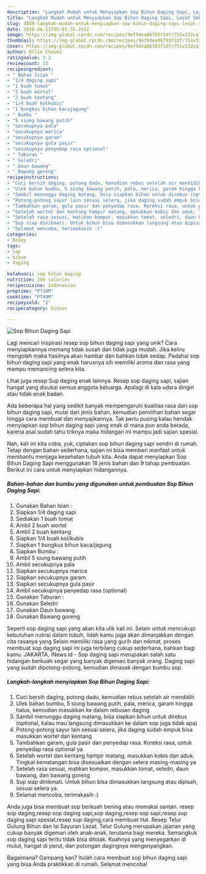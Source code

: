 ```yaml
---
description: "Langkah Mudah untuk Menyiapkan Sop Bihun Daging Sapi, Lezat Sekali"
title: "Langkah Mudah untuk Menyiapkan Sop Bihun Daging Sapi, Lezat Sekali"
slug: 4859-langkah-mudah-untuk-menyiapkan-sop-bihun-daging-sapi-lezat-sekali
date: 2020-06-11T05:01:35.243Z
image: https://img-global.cpcdn.com/recipes/9ef9dea86793f1df/751x532cq70/sop-bihun-daging-sapi-foto-resep-utama.jpg
thumbnail: https://img-global.cpcdn.com/recipes/9ef9dea86793f1df/751x532cq70/sop-bihun-daging-sapi-foto-resep-utama.jpg
cover: https://img-global.cpcdn.com/recipes/9ef9dea86793f1df/751x532cq70/sop-bihun-daging-sapi-foto-resep-utama.jpg
author: Ollie Chavez
ratingvalue: 3.2
reviewcount: 15
recipeingredient:
- " Bahan Isian "
- "1/4 daging sapi"
- "1 buah tomat"
- "2 buah wortel"
- "2 buah kentang"
- "1/4 buah kolkubis"
- "1 bungkus bihun kacajagung"
- " Bumbu "
- "5 siung bawang putih"
- "secukupnya pala"
- "secukupnya merica"
- "secukupnya garam"
- "secukupnya gula pasir"
- "secukupnya penyedap rasa optional"
- " Taburan "
- " Seledri"
- " Daun bawang"
- " Bawang goreng"
recipeinstructions:
- "Cuci bersih daging, potong dadu, kemudian rebus setelah air mendidih"
- "Ulek bahan bumbu, 5 siung bawang putih, pala, merica, garam hingga halus, kemudian masukkan ke dalam rebusan daging"
- "Sambil menunggu daging matang, bisa siapkan bihun untuk direbus (optional, kalau mau langsung dimasukkan ke dalam sop juga tidak apa)"
- "Potong-potong sayur lain sesuai selera, jika daging sudah empuk bisa masukkan wortel dan kentang"
- "Tambahkan garam, gula pasir dan penyedap rasa. Koreksi rasa, untuk penyedap rasa optional ya"
- "Setelah wortel dan kentang hampir matang, masukkan kobis dan aduk. Tingkat kematangan bisa disesuaikan dengan selera masing-masing ya"
- "Setelah rasa sesuai, matikan kompor, masukkan tomat, seledri, daun bawang, dan bawang goreng"
- "Sup siap dinikmati. Untuk bihun bisa dimasukkan langsung atau dipisah, sesuai selera ya."
- "Selamat mencoba, terimakasih :)"
categories:
- Resep
tags:
- sop
- bihun
- daging

katakunci: sop bihun daging 
nutrition: 294 calories
recipecuisine: Indonesian
preptime: "PT18M"
cooktime: "PT49M"
recipeyield: "2"
recipecategory: Dinner

---
```



![Sop Bihun Daging Sapi](https://img-global.cpcdn.com/recipes/9ef9dea86793f1df/751x532cq70/sop-bihun-daging-sapi-foto-resep-utama.jpg)

Lagi mencari inspirasi resep sop bihun daging sapi yang unik? Cara menyiapkannya memang tidak susah dan tidak juga mudah. Jika keliru mengolah maka hasilnya akan hambar dan bahkan tidak sedap. Padahal sop bihun daging sapi yang enak harusnya sih memiliki aroma dan rasa yang mampu memancing selera kita.

Lihat juga resep Sup daging enak lainnya. Resep sop daging sapi, sajian hangat yang disukai semua anggota keluarga. Apalagi di kala udara dingin atau tidak enak badan.

Ada beberapa hal yang sedikit banyak mempengaruhi kualitas rasa dari sop bihun daging sapi, mulai dari jenis bahan, kemudian pemilihan bahan segar hingga cara membuat dan menyajikannya. Tak perlu pusing kalau hendak menyiapkan sop bihun daging sapi yang enak di mana pun anda berada, karena asal sudah tahu triknya maka hidangan ini mampu jadi sajian spesial.


Nah, kali ini kita coba, yuk, ciptakan sop bihun daging sapi sendiri di rumah. Tetap dengan bahan sederhana, sajian ini bisa memberi manfaat untuk membantu menjaga kesehatan tubuh kita. Anda dapat menyiapkan Sop Bihun Daging Sapi menggunakan 18 jenis bahan dan 9 tahap pembuatan. Berikut ini cara untuk menyiapkan hidangannya.

<!--inarticleads1-->

##### Bahan-bahan dan bumbu yang digunakan untuk pembuatan Sop Bihun Daging Sapi:

1. Gunakan  Bahan Isian :
1. Siapkan 1/4 daging sapi
1. Sediakan 1 buah tomat
1. Ambil 2 buah wortel
1. Ambil 2 buah kentang
1. Siapkan 1/4 buah kol/kubis
1. Siapkan 1 bungkus bihun kaca/jagung
1. Siapkan  Bumbu :
1. Ambil 5 siung bawang putih
1. Ambil secukupnya pala
1. Siapkan secukupnya merica
1. Siapkan secukupnya garam
1. Siapkan secukupnya gula pasir
1. Ambil secukupnya penyedap rasa (optional)
1. Gunakan  Taburan :
1. Gunakan  Seledri
1. Gunakan  Daun bawang
1. Gunakan  Bawang goreng


Seperti sop daging sapi yang akan kita ulik kali ini. Selain untuk mencukupi kebutuhan nutrisi dalam tubuh, lidah kamu juga akan dimanjakkan dengan cita rasanya yang Selain memiliki rasa yang gurih dan nikmat, proses membuat sop daging sapi ini juga terbilang cukup sederhana, bahkan bagi kamu. JAKARTA, iNews.id - Sop daging sapi merupakan salah satu hidangan berkuah segar yang banyak digemari banyak orang. Daging sapi yang sudah dipotong-potong, kemudian dimasak dengan bumbu sop. 

<!--inarticleads2-->

##### Langkah-langkah menyiapkan Sop Bihun Daging Sapi:

1. Cuci bersih daging, potong dadu, kemudian rebus setelah air mendidih
1. Ulek bahan bumbu, 5 siung bawang putih, pala, merica, garam hingga halus, kemudian masukkan ke dalam rebusan daging
1. Sambil menunggu daging matang, bisa siapkan bihun untuk direbus (optional, kalau mau langsung dimasukkan ke dalam sop juga tidak apa)
1. Potong-potong sayur lain sesuai selera, jika daging sudah empuk bisa masukkan wortel dan kentang
1. Tambahkan garam, gula pasir dan penyedap rasa. Koreksi rasa, untuk penyedap rasa optional ya
1. Setelah wortel dan kentang hampir matang, masukkan kobis dan aduk. Tingkat kematangan bisa disesuaikan dengan selera masing-masing ya
1. Setelah rasa sesuai, matikan kompor, masukkan tomat, seledri, daun bawang, dan bawang goreng
1. Sup siap dinikmati. Untuk bihun bisa dimasukkan langsung atau dipisah, sesuai selera ya.
1. Selamat mencoba, terimakasih :)


Anda juga bisa membuat sop berkuah bening atau memakai santan. resep sop daging,resep sop daging sapi,sop daging,resep sop sapi,resep sop daging sapi spesial,resep sup daging,cara membuat Hal. Resep Telur Gulung Bihun dan Isi Sayuran Lezat. Telur Gulung merupakan jajanan yang cukup banyak digemari oleh anak-anak, terutama bagi mereka. Semangkuk sop daging sapi tentu tidak bisa ditolak. Kuahnya yang menyegarkan di mulut, hangat di perut, dan potongan dagingnya mengenyangkan. 

Bagaimana? Gampang kan? Itulah cara membuat sop bihun daging sapi yang bisa Anda praktikkan di rumah. Selamat mencoba!

